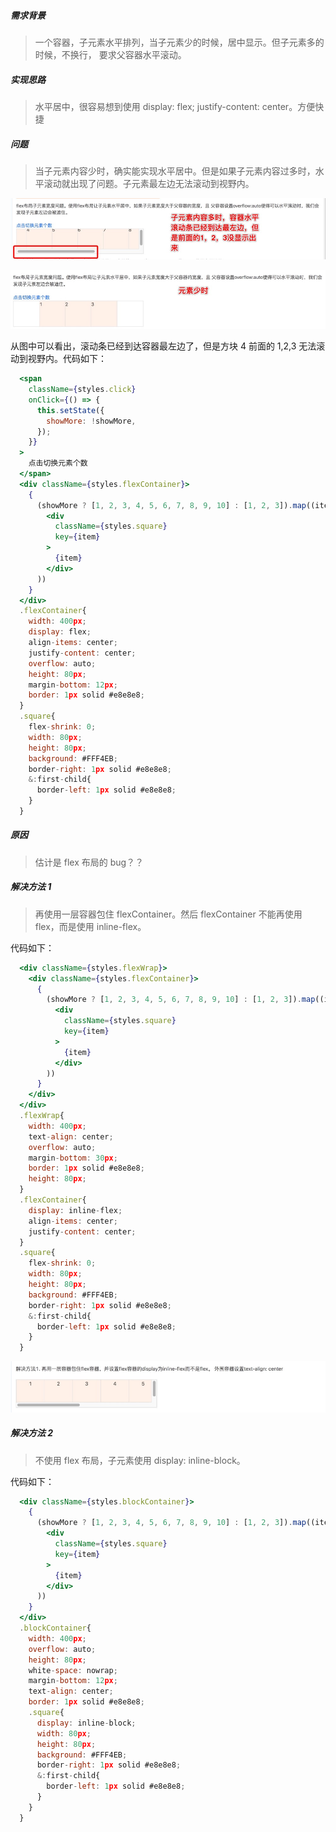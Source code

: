 ##### 需求背景

> 一个容器，子元素水平排列，当子元素少的时候，居中显示。但子元素多的时候，不换行，
> 要求父容器水平滚动。

##### 实现思路

> 水平居中，很容易想到使用 display: flex; justify-content: center。方便快捷

##### 问题

> 当子元素内容少时，确实能实现水平居中。但是如果子元素内容过多时，水平滚动就出现了问题。子元素最左边无法滚动到视野内。

![image](../../imgs/flex-01.jpg)

![image](../../imgs/flex-02.jpg)

从图中可以看出，滚动条已经到达容器最左边了，但是方块 4 前面的 1,2,3 无法滚动到视野内。代码如下：

```jsx
  <span
    className={styles.click}
    onClick={() => {
      this.setState({
        showMore: !showMore,
      });
    }}
  >
    点击切换元素个数
  </span>
  <div className={styles.flexContainer}>
    {
      (showMore ? [1, 2, 3, 4, 5, 6, 7, 8, 9, 10] : [1, 2, 3]).map((item) => (
        <div
          className={styles.square}
          key={item}
        >
          {item}
        </div>
      ))
    }
  </div>
  .flexContainer{
    width: 400px;
    display: flex;
    align-items: center;
    justify-content: center;
    overflow: auto;
    height: 80px;
    margin-bottom: 12px;
    border: 1px solid #e8e8e8;
  }
  .square{
    flex-shrink: 0;
    width: 80px;
    height: 80px;
    background: #FFF4EB;
    border-right: 1px solid #e8e8e8;
    &:first-child{
      border-left: 1px solid #e8e8e8;
    }
  }
```

##### 原因

> 估计是 flex 布局的 bug？？

##### 解决方法 1

> 再使用一层容器包住 flexContainer。然后 flexContainer 不能再使用 flex，而是使用 inline-flex。

代码如下：

```jsx
  <div className={styles.flexWrap}>
    <div className={styles.flexContainer}>
      {
        (showMore ? [1, 2, 3, 4, 5, 6, 7, 8, 9, 10] : [1, 2, 3]).map((item) => (
          <div
            className={styles.square}
            key={item}
          >
            {item}
          </div>
        ))
      }
    </div>
  </div>
  .flexWrap{
    width: 400px;
    text-align: center;
    overflow: auto;
    margin-bottom: 30px;
    border: 1px solid #e8e8e8;
    height: 80px;
  }
  .flexContainer{
    display: inline-flex;
    align-items: center;
    justify-content: center;
  }
  .square{
    flex-shrink: 0;
    width: 80px;
    height: 80px;
    background: #FFF4EB;
    border-right: 1px solid #e8e8e8;
    &:first-child{
      border-left: 1px solid #e8e8e8;
    }
  }
```

![image](../../imgs/flex-03.jpg)

##### 解决方法 2

> 不使用 flex 布局，子元素使用 display: inline-block。

代码如下：

```jsx
  <div className={styles.blockContainer}>
    {
      (showMore ? [1, 2, 3, 4, 5, 6, 7, 8, 9, 10] : [1, 2, 3]).map((item) => (
        <div
          className={styles.square}
          key={item}
        >
          {item}
        </div>
      ))
    }
  </div>
  .blockContainer{
    width: 400px;
    overflow: auto;
    height: 80px;
    white-space: nowrap;
    margin-bottom: 12px;
    text-align: center;
    border: 1px solid #e8e8e8;
    .square{
      display: inline-block;
      width: 80px;
      height: 80px;
      background: #FFF4EB;
      border-right: 1px solid #e8e8e8;
      &:first-child{
        border-left: 1px solid #e8e8e8;
      }
    }
  }
```
